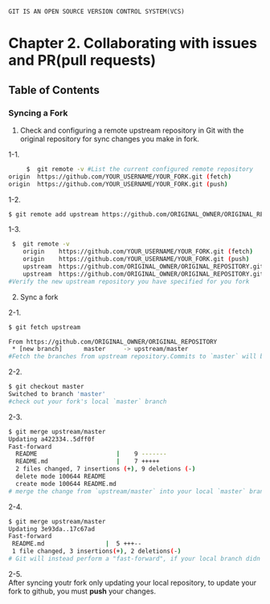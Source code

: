     GIT IS AN OPEN SOURCE VERSION CONTROL SYSTEM(VCS)  
# Chapter 2. Collaborating with issues and PR(pull requests) #  

## Table of Contents ##  


### Syncing a Fork ###  
1. Check and configuring a remote upstream repository in Git with the original repository for sync changes you make in fork. 


1-1. 
 ```bash 
      $  git remote -v #List the current configured remote repository 
origin  https://github.com/YOUR_USERNAME/YOUR_FORK.git (fetch)
origin  https://github.com/YOUR_USERNAME/YOUR_FORK.git (push)  
  ```  

1-2. 
```bash  
$ git remote add upstream https://github.com/ORIGINAL_OWNER/ORIGINAL_REPOSITORY.git #specify a new remote upstream repository for sync the fork  
```   

1-3.  
```bash 
 $  git remote -v
    origin    https://github.com/YOUR_USERNAME/YOUR_FORK.git (fetch)
    origin    https://github.com/YOUR_USERNAME/YOUR_FORK.git (push)
    upstream  https://github.com/ORIGINAL_OWNER/ORIGINAL_REPOSITORY.git (fetch)
    upstream  https://github.com/ORIGINAL_OWNER/ORIGINAL_REPOSITORY.git (push)
#Verify the new upstream repository you have specified for you fork
```  

2. Sync a fork  

2-1.  
```bash 
$ git fetch upstream  

From https://github.com/ORIGINAL_OWNER/ORIGINAL_REPOSITORY
 * [new branch]      master     -> upstream/master  
#Fetch the branches from upstream repository.Commits to `master` will be stored in a local branch `upstream\master`. 
```  

2-2.  
```bash  
$ git checkout master  
Switched to branch 'master'
#check out your fork's local `master` branch
```  

2-3.  
```bash  
$ git merge upstream/master  
Updating a422334..5dff0f  
Fast-forward  
  README                      |    9 -------
  README.md                   |    7 +++++  
  2 files changed, 7 insertions (+), 9 deletions (-)  
  delete mode 100644 README  
  create mode 100644 README.md  
# merge the change from `upstream/master` into your local `master` branch. This brings your fork's `master` branch into sync with the upstream repository, without losing your local changes.  
```  

2-4.  
```bash  
$ git merge upstream/master  
Updating 3e93da..17c67ad  
Fast-forward  
 README.md                 |  5 +++-- 
 1 file changed, 3 insertions(+), 2 deletions(-)  
# Git will instead perform a "fast-forward", if your local branch didn't have any unique commits.  
```  

2-5.  
After syncing youtr fork only updating your local repository, to update your fork to github, you must **push** your changes.  
